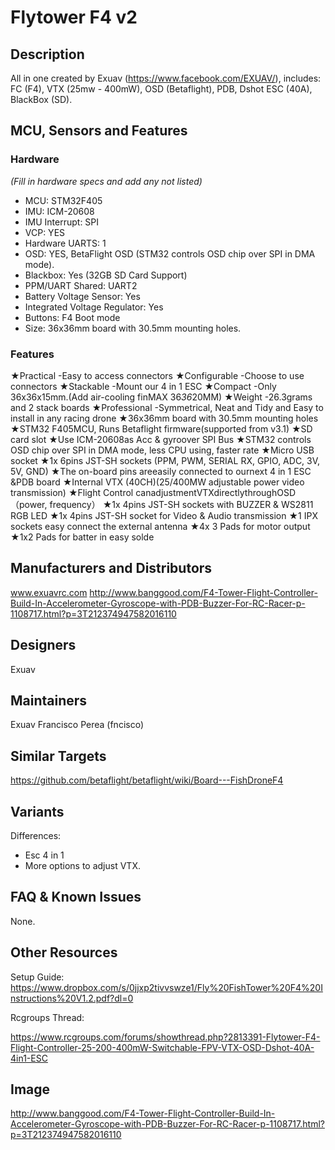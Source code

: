 # Flytower F4 v2

## Description
All in one created by Exuav (https://www.facebook.com/EXUAV/), includes: FC (F4), VTX (25mw - 400mW), OSD (Betaflight), PDB, Dshot ESC (40A), BlackBox (SD).

## MCU, Sensors and Features

### Hardware
_(Fill in hardware specs and add any not listed)_
  - MCU: STM32F405
  - IMU: ICM-20608
  - IMU Interrupt: SPI 
  - VCP: YES
  - Hardware UARTS: 1
  - OSD: YES, BetaFlight OSD (STM32 controls OSD chip over SPI in DMA mode).
  - Blackbox: Yes (32GB SD Card Support)
  - PPM/UART Shared: UART2
  - Battery Voltage Sensor: Yes
  - Integrated Voltage Regulator: Yes
  - Buttons: F4 Boot mode
  - Size: 36x36mm board with 30.5mm mounting holes.

### Features

★Practical -Easy to access connectors
★Configurable -Choose to use connectors
★Stackable -Mount our 4 in 1 ESC
★Compact -Only 36x36x15mm.(Add air-cooling finMAX 36*36*20MM)
★Weight -26.3grams and 2 stack boards
★Professional -Symmetrical, Neat and Tidy and Easy to install in any racing drone
★36x36mm board with 30.5mm mounting holes
★STM32 F405MCU, Runs Betaflight firmware(supported from v3.1)
★SD card slot
★Use ICM-20608as Acc & gyroover SPI Bus
★STM32 controls OSD chip over SPI in DMA mode, less CPU using, faster rate
★Micro USB socket
★1x 6pins JST-SH sockets (PPM, PWM, SERIAL RX, GPIO, ADC, 3V, 5V, GND)
★The on-board pins areeasily connected to ournext 4 in 1 ESC &PDB board
★Internal VTX (40CH)(25/400MW adjustable power video transmission)
★Flight Control canadjustmentVTXdirectlythroughOSD（power, frequency）
★1x 4pins JST-SH sockets with BUZZER & WS2811 RGB LED
★1x 4pins JST-SH socket for Video & Audio transmission
★1 IPX sockets easy connect the external antenna 
★4x 3 Pads for motor output
★1x2 Pads for batter in easy solde

## Manufacturers and Distributors
www.exuavrc.com
http://www.banggood.com/F4-Tower-Flight-Controller-Build-In-Accelerometer-Gyroscope-with-PDB-Buzzer-For-RC-Racer-p-1108717.html?p=3T212374947582016110

## Designers
Exuav

## Maintainers
Exuav
Francisco Perea (fncisco)


## Similar Targets

https://github.com/betaflight/betaflight/wiki/Board---FishDroneF4

## Variants

Differences: 
- Esc 4 in 1
- More options to adjust VTX.

## FAQ & Known Issues

None.

## Other Resources

Setup Guide: 
https://www.dropbox.com/s/0jjxp2tivvswze1/Fly%20FishTower%20F4%20Instructions%20V1.2.pdf?dl=0

Rcgroups Thread: 

https://www.rcgroups.com/forums/showthread.php?2813391-Flytower-F4-Flight-Controller-25-200-400mW-Switchable-FPV-VTX-OSD-Dshot-40A-4in1-ESC

## Image

http://www.banggood.com/F4-Tower-Flight-Controller-Build-In-Accelerometer-Gyroscope-with-PDB-Buzzer-For-RC-Racer-p-1108717.html?p=3T212374947582016110